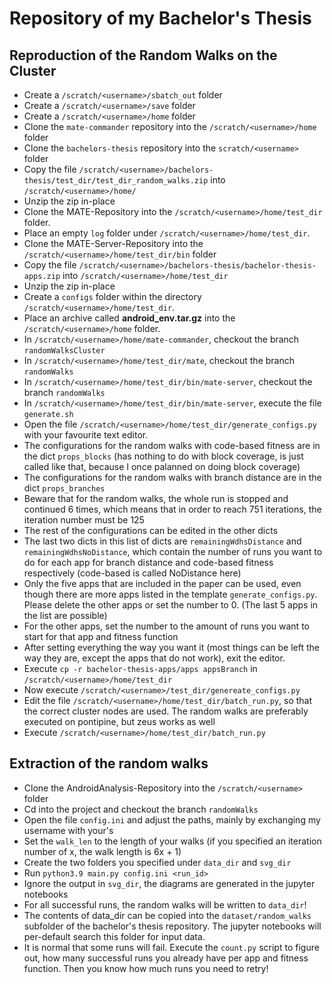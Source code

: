 # Repository of my Bachelor's Thesis

## Reproduction of the Random Walks on the Cluster
* Create a `/scratch/<username>/sbatch_out` folder
* Create a `/scratch/<username>/save` folder
* Create a `/scratch/<username>/home` folder
* Clone the `mate-commander` repository into the `/scratch/<username>/home` folder
* Clone the `bachelors-thesis` repository into the `scratch/<username>` folder
* Copy the file `/scratch/<username>/bachelors-thesis/test_dir/test_dir_random_walks.zip` into `/scratch/<username>/home/`
* Unzip the zip in-place
* Clone the MATE-Repository into the `/scratch/<username>/home/test_dir` folder.   
* Place an empty `log` folder under `/scratch/<username>/home/test_dir`.
* Clone the MATE-Server-Repository into the `/scratch/<username>/home/test_dir/bin` folder
* Copy the file `/scratch/<username>/bachelors-thesis/bachelor-thesis-apps.zip` into `/scratch/<username>/home/test_dir`
* Unzip the zip in-place
* Create a `configs` folder within the directory `/scratch/<username>/home/test_dir`.
* Place an archive called  **android_env.tar.gz** into the `/scratch/<username>/home` folder.
* In `/scratch/<username>/home/mate-commander`, checkout the branch `randomWalksCluster`
* In `/scratch/<username>/home/test_dir/mate`, checkout the branch `randomWalks`
* In `/scratch/<username>/home/test_dir/bin/mate-server`, checkout the branch `randomWalks`
* In `/scratch/<username>/home/test_dir/bin/mate-server`, execute the file `generate.sh`
* Open the file `/scratch/<username>/home/test_dir/generate_configs.py` with your favourite text editor.
* The configurations for the random walks with code-based fitness are in the dict `props_blocks` (has nothing to do with block coverage, is just called like that, because I once palanned on doing block coverage)
* The configurations for the random walks with branch distance are in the dict `props_branches`
* Beware that for the random walks, the whole run is stopped and continued 6 times, which means that in order to reach 751 iterations, the iteration number must be 125
* The rest of the configurations can be edited in the other dicts
* The last two dicts in this list of dicts are `remainingWdhsDistance` and `remainingWdhsNoDistance`, which contain the number of runs you want to do for each app for branch distance and code-based fitness respectively (code-based is called NoDistance here)
* Only the five apps that are included in the paper can be used, even though there are more apps listed in the template `generate_configs.py`. Please delete the other apps or set the number to 0. (The last 5 apps in the list are possible)
* For the other apps, set the number to the amount of runs you want to start for that app and fitness function
* After setting everything the way you want it (most things can be left the way they are, except the apps that do not work), exit the editor.
* Execute `cp -r bachelor-thesis-apps/apps appsBranch` in `/scratch/<username>/home/test_dir`
* Now execute `/scratch/<username>/test_dir/genereate_configs.py`
* Edit the file `/scratch/<username>/home/test_dir/batch_run.py`, so that the correct cluster nodes are used. The random walks are preferably executed on pontipine, but zeus works as well
* Execute `/scratch/<username>/home/test_dir/batch_run.py`

## Extraction of the random walks
* Clone the AndroidAnalysis-Repository into the `/scratch/<username>` folder
* Cd into the project and checkout the branch `randomWalks`
* Open the file `config.ini` and adjust the paths, mainly by exchanging my username with your's
* Set the `walk_len` to the length of your walks (if you specified an iteration number of x, the walk length is 6x + 1)
* Create the two folders you specified under `data_dir` and `svg_dir`
* Run `python3.9 main.py config.ini <run_id>`
* Ignore the output in `svg_dir`, the diagrams are generated in the jupyter notebooks
* For all successful runs, the random walks will be written to `data_dir`!
* The contents of data_dir can be copied into the `dataset/random_walks` subfolder of the bachelor's thesis repository. The jupyter notebooks will per-default search this folder for input data.
* It is normal that some runs will fail. Execute the `count.py` script to figure out, how many successful runs you already have per app and fitness function. Then you know how much runs you need to retry!
